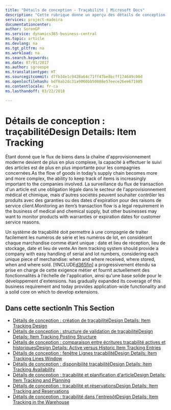 ```yaml
---
title: "Détails de conception - Traçabilité | Microsoft Docs"
description: "Cette rubrique donne un aperçu des détails de conception pour la traçabilité."
services: project-madeira
documentationcenter: 
author: SorenGP
ms.service: dynamics365-business-central
ms.topic: article
ms.devlang: na
ms.tgt_pltfrm: na
ms.workload: na
ms.search.keywords: 
ms.date: 07/01/2017
ms.author: sgroespe
ms.translationtype: HT
ms.sourcegitcommit: d7fb34e1c9428a64c71ff47be8bcff174649c00d
ms.openlocfilehash: bdf0ab2dc31a9060bb50088e57eece26ee671985
ms.contentlocale: fr-ca
ms.lasthandoff: 03/22/2018

---
```

# <a name="design-details-item-tracking"></a><span data-ttu-id="3f5c0-103">Détails de conception : traçabilité</span><span class="sxs-lookup"><span data-stu-id="3f5c0-103">Design Details: Item Tracking</span></span>
<span data-ttu-id="3f5c0-104">Étant donné que le flux de biens dans la chaîne d'approvisionnement moderne devient de plus en plus complexe, la capacité à effectuer le suivi des articles est de plus en plus importante pour les compagnies concernées.</span><span class="sxs-lookup"><span data-stu-id="3f5c0-104">As the flow of goods in today’s supply chain becomes more and more complex, the ability to keep track of items is increasingly important to the companies involved.</span></span> <span data-ttu-id="3f5c0-105">La surveillance du flux de transaction d'un article est une obligation légale dans le secteur de l'approvisionnement médical et chimique, mais d'autres sociétés peuvent souhaiter contrôler les produits avec des garanties ou des dates d'expiration pour des raisons de service client.</span><span class="sxs-lookup"><span data-stu-id="3f5c0-105">Monitoring an item’s transaction flow is a legal requirement in the business of medical and chemical supply, but other businesses may want to monitor products with warranties or expiration dates for customer service reasons.</span></span>  

<span data-ttu-id="3f5c0-106">Un système de traçabilité doit permettre à une compagnie de traiter facilement les numéros de série et les numéros de lot, en considérant chaque marchandise comme étant unique : date et lieu de réception, lieu de stockage, date et lieu de vente.</span><span class="sxs-lookup"><span data-stu-id="3f5c0-106">An item tracking system should provide a company with easy handling of serial and lot numbers, considering each unique piece of merchandise: when and where received, where stored, when and where sold.</span></span> [!INCLUDE[d365fin](includes/d365fin_md.md)]<span data-ttu-id="3f5c0-107"> a progressivement étendu sa prise en charge de cette exigence métier et fournit actuellement des fonctionnalités à l'échelle de l'application, ainsi qu'une base solide pour le développement d'extensions.</span><span class="sxs-lookup"><span data-stu-id="3f5c0-107"> has gradually expanded its coverage of this business requirement and today provides application-wide functionality and a solid core on which to develop extensions.</span></span>  

## <a name="in-this-section"></a><span data-ttu-id="3f5c0-108">Dans cette section</span><span class="sxs-lookup"><span data-stu-id="3f5c0-108">In This Section</span></span>  
* [<span data-ttu-id="3f5c0-109">Détails de conception : création de traçabilité</span><span class="sxs-lookup"><span data-stu-id="3f5c0-109">Design Details: Item Tracking Design</span></span>](design-details-item-tracking-design.md)  
* [<span data-ttu-id="3f5c0-110">Détails de conception : structure de validation de traçabilité</span><span class="sxs-lookup"><span data-stu-id="3f5c0-110">Design Details: Item Tracking Posting Structure</span></span>](design-details-item-tracking-posting-structure.md)  
* [<span data-ttu-id="3f5c0-111">Détails de conception : comparaison entre écritures traçabilité actives et historiques</span><span class="sxs-lookup"><span data-stu-id="3f5c0-111">Design Details: Active versus Historic Item Tracking Entries</span></span>](design-details-active-versus-historic-item-tracking-entries.md)  
* [<span data-ttu-id="3f5c0-112">Détails de conception : fenêtre Lignes traçabilité</span><span class="sxs-lookup"><span data-stu-id="3f5c0-112">Design Details: Item Tracking Lines Window</span></span>](design-details-item-tracking-lines-window.md)  
* [<span data-ttu-id="3f5c0-113">Détails de conception : disponibilité traçabilité</span><span class="sxs-lookup"><span data-stu-id="3f5c0-113">Design Details: Item Tracking Availability</span></span>](design-details-item-tracking-availability.md)  
* [<span data-ttu-id="3f5c0-114">Détails de conception : traçabilité et planification d'article</span><span class="sxs-lookup"><span data-stu-id="3f5c0-114">Design Details: Item Tracking and Planning</span></span>](design-details-item-tracking-and-planning.md)  
* [<span data-ttu-id="3f5c0-115">Détails de conception : traçabilité et réservations</span><span class="sxs-lookup"><span data-stu-id="3f5c0-115">Design Details: Item Tracking and Reservations</span></span>](design-details-item-tracking-and-reservations.md)  
* [<span data-ttu-id="3f5c0-116">Détails de conception : traçabilité dans l'entrepôt</span><span class="sxs-lookup"><span data-stu-id="3f5c0-116">Design Details: Item Tracking in the Warehouse</span></span>](design-details-item-tracking-in-the-warehouse.md)

